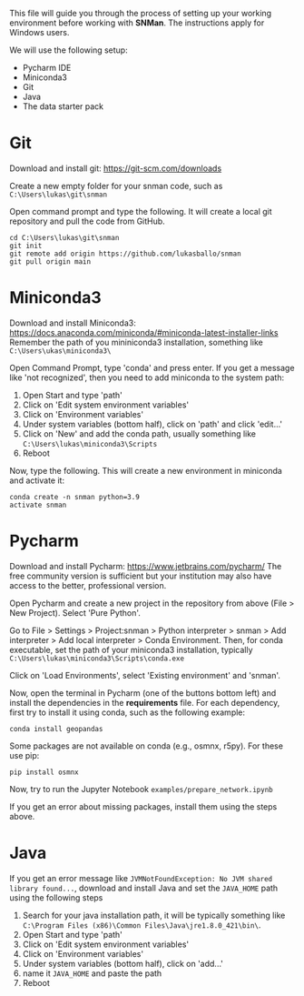 This file will guide you through the process of setting up your working environment before working with **SNMan**.
The instructions apply for Windows users.

We will use the following setup:
- Pycharm IDE
- Miniconda3
- Git
- Java
- The data starter pack


# Git #

Download and install git: https://git-scm.com/downloads

Create a new empty folder for your snman code, such as `C:\Users\lukas\git\snman`

Open command prompt and type the following. It will create a local git repository and pull the code from GitHub. 

```
cd C:\Users\lukas\git\snman
git init
git remote add origin https://github.com/lukasballo/snman
git pull origin main
```


# Miniconda3 #

Download and install Miniconda3: https://docs.anaconda.com/miniconda/#miniconda-latest-installer-links
Remember the path of you mininiconda3 installation, something like `C:\Users\ukas\miniconda3\`

Open Command Prompt, type 'conda' and press enter. If you get a message like 'not recognized', then you need to
add miniconda to the system path:

1. Open Start and type 'path'
2. Click on 'Edit system environment variables'
3. Click on 'Environment variables'
4. Under system variables (bottom half), click on 'path' and click 'edit...'
5. Click on 'New' and add the conda path, usually something like `C:\Users\lukas\miniconda3\Scripts`
6. Reboot

Now, type the following. This will create a new environment in miniconda and activate it:

```
conda create -n snman python=3.9
activate snman
```


# Pycharm #

Download and install Pycharm: https://www.jetbrains.com/pycharm/ The free community version is sufficient but
your institution may also have access to the better, professional version.

Open Pycharm and create a new project in the repository from above (File > New Project). Select 'Pure Python'.

Go to File > Settings > Project:snman > Python interpreter > snman > Add interpreter >
Add local interpreter > Conda Environment. Then, for conda executable, set the path of your miniconda3 installation,
typically `C:\Users\lukas\miniconda3\Scripts\conda.exe`

Click on 'Load Environments', select 'Existing environment' and 'snman'.

Now, open the terminal in Pycharm (one of the buttons bottom left) and install the dependencies in the
**requirements** file. For each dependency,
first try to install it using conda, such as the following example:

```
conda install geopandas
```

Some packages are not available on conda (e.g., osmnx, r5py). For these use pip:

```
pip install osmnx
```

Now, try to run the Jupyter Notebook `examples/prepare_network.ipynb`

If you get an error about missing packages, install them using the steps above.


# Java #

If you get an error message like
`JVMNotFoundException: No JVM shared library found...`, download and install Java and set the `JAVA_HOME` path using the following steps

1. Search for your java installation path, it will be typically something like
   `C:\Program Files (x86)\Common Files\Java\jre1.8.0_421\bin\`.
2. Open Start and type 'path'
3. Click on 'Edit system environment variables'
4. Click on 'Environment variables'
5. Under system variables (bottom half), click on 'add...'
6. name it `JAVA_HOME` and paste the path
7. Reboot